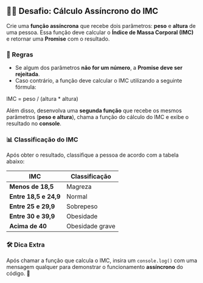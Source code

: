 ## 🏋️‍♂️ Desafio: Cálculo Assíncrono do IMC  

Crie uma **função assíncrona** que recebe dois parâmetros: **peso** e **altura** de uma pessoa. Essa função deve calcular o **Índice de Massa Corporal (IMC)** e retornar uma **Promise** com o resultado.  

### 📌 Regras  

- Se algum dos parâmetros **não for um número**, a **Promise deve ser rejeitada**.  
- Caso contrário, a função deve calcular o IMC utilizando a seguinte fórmula:  

IMC = peso / (altura * altura)

Além disso, desenvolva uma **segunda função** que recebe os mesmos parâmetros (**peso e altura**), chama a função do cálculo do IMC e exibe o resultado no **console**.  

### 📊 Classificação do IMC  

Após obter o resultado, classifique a pessoa de acordo com a tabela abaixo:  

| IMC | Classificação |
|------|----------------|
| **Menos de 18,5** | Magreza |
| **Entre 18,5 e 24,9** | Normal |
| **Entre 25 e 29,9** | Sobrepeso |
| **Entre 30 e 39,9** | Obesidade |
| **Acima de 40** | Obesidade grave |

### 🛠 Dica Extra  

Após chamar a função que calcula o IMC, insira um `console.log()` com uma mensagem qualquer para demonstrar o funcionamento **assíncrono** do código. 🚀

